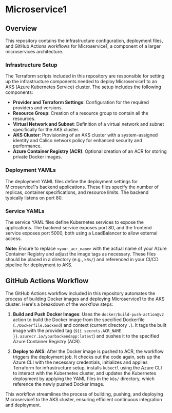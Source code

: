 # Microservice1

## Overview

This repository contains the infrastructure configuration, deployment files, and GitHub Actions workflows for Microservice1, a component of a larger microservices architecture.

### Infrastructure Setup

The Terraform scripts included in this repository are responsible for setting up the infrastructure components needed to deploy Microservice1 to an AKS (Azure Kubernetes Service) cluster. The setup includes the following components:

- **Provider and Terraform Settings**: Configuration for the required providers and versions.
- **Resource Group**: Creation of a resource group to contain all the resources.
- **Virtual Network and Subnet**: Definition of a virtual network and subnet specifically for the AKS cluster.
- **AKS Cluster**: Provisioning of an AKS cluster with a system-assigned identity and Calico network policy for enhanced security and performance.
- **Azure Container Registry (ACR)**: Optional creation of an ACR for storing private Docker images.

### Deployment YAMLs

The deployment YAML files define the deployment settings for Microservice1's backend applications. These files specify the number of replicas, container specifications, and resource limits. The backend typically listens on port 80.

### Service YAMLs

The service YAML files define Kubernetes services to expose the applications. The backend service exposes port 80, and the frontend service exposes port 5000, both using a LoadBalancer to allow external access.

**Note:** Ensure to replace `<your_acr_name>` with the actual name of your Azure Container Registry and adjust the image tags as necessary. These files should be placed in a directory (e.g., `k8s/`) and referenced in your CI/CD pipeline for deployment to AKS.

## GitHub Actions Workflow

The GitHub Actions workflow included in this repository automates the process of building Docker images and deploying Microservice1 to the AKS cluster. Here's a breakdown of the workflow steps:

1. **Build and Push Docker Images**: Uses the `docker/build-push-action@v2` action to build the Docker image from the specified Dockerfile (`./Dockerfile.backend`) and context (current directory `.`). It tags the built image with the provided tag (`${{ secrets.ACR_NAME }}.azurecr.io/yourbackendapp:latest`) and pushes it to the specified Azure Container Registry (ACR).
  
2. **Deploy to AKS**: After the Docker image is pushed to ACR, the workflow triggers the deployment job. It checks out the code again, sets up the Azure CLI with the necessary credentials, initializes and applies Terraform for infrastructure setup, installs `kubectl` using the Azure CLI to interact with the Kubernetes cluster, and updates the Kubernetes deployment by applying the YAML files in the `k8s/` directory, which reference the newly pushed Docker image.

This workflow streamlines the process of building, pushing, and deploying Microservice1 to the AKS cluster, ensuring efficient continuous integration and deployment.
